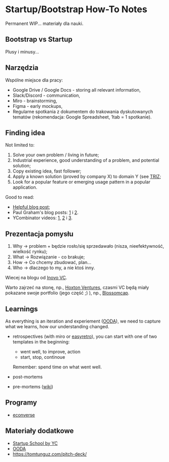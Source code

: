 # Startup/Bootstrap How-To Notes

Permanent WIP... materiały dla nauki.

## Bootstrap vs Startup

Plusy i minusy...

## Narzędzia

Wspólne miejsce dla pracy:

- Google Drive / Google Docs - storing all relevant information,
- Slack/Discord - communication,
- Miro - brainstorming,
- Figma - early mockups,
- Regularne spotkania z dokumentem do trakowania dyskutowanych tematów (rekomendacja: Google Spreadsheet, 1tab = 1 spotkanie).

## Finding idea

Not limited to:

1. Solve your own problem / living in future;
2. Industrial experience, good understanding of a problem, and potential solution;
3. Copy existing idea, fast follower;
4. Apply a known solution (proved by company X) to domain Y (see [TRIZ](https://en.wikipedia.org/wiki/TRIZ);
5. Look for a popular feature or emerging usage pattern in a popular application.

Good to read:

- [Helpful blog post](https://liorn.substack.com/p/a-summary-of-my-learnings-on-how);
- Paul Graham's blog posts: [1](http://www.paulgraham.com/startupideas.html) i [2](http://www.paulgraham.com/schlep.html).
- YCombinator videos: [1](https://www.youtube.com/watch?v=uvw-u99yj8w), [2](https://www.youtube.com/watch?v=vDXkpJw16os) i [3](https://www.youtube.com/watch?v=Th8JoIan4dg).

## Prezentacja pomysłu

1. Why -> problem + będzie rosło/się sprzedawało (nisza, nieefektywność, wielkość rynku);
2. What -> Rozwiązanie - co brakuje;
3. How -> Co chcemy zbudować, plan...
4. Who -> dlaczego to my, a nie ktoś inny.

Wiecej na blogu od [Inovo VC](https://medium.com/inside-inovo/the-not-so-secret-secret-to-getting-investors-interested-in-your-tech-d78e124cfe05).

Warto zajrzeć na stonę, np., [Hoxton Ventures](https://www.hoxtonventures.com/philosophy/), czasmi VC będą miały pokazane swoje portfolio (jego część ;) ), np., [Blossomcap](https://www.blossomcap.com/portfolio).

## Learnings

As everything is an iteration and experiement ([OODA](https://en.wikipedia.org/wiki/OODA_loop)), we need to capture what we learns, how our understanding changed.

- retrospectives (with miro or [easyretro](https://easyretro.io)), you can start with one of two templates in the beginning:

  - went well, to improve, action
  - start, stop, continoue

  Remember: spend time on what went well.

- post-mortems
- pre-mortems ([wiki](https://en.wikipedia.org/wiki/Pre-mortem))


## Programy

- [econverse](https://econverse.org/en/)

## Materiały dodatkowe

- [Startup School by YC](https://www.startupschool.org/curriculum/how-to-get-and-evaluate-startup-ideas)
- [OODA](https://en.wikipedia.org/wiki/OODA_loop)
- https://tomtunguz.com/pitch-deck/

